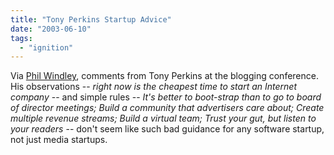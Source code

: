 ```yaml
---
title: "Tony Perkins Startup Advice"
date: "2003-06-10"
tags: 
  - "ignition"
---
```


Via [Phil Windley](http://www.windley.com/2003/06/10.html#a667 "Phil Windley | Weblogs: New Syndication Models Or Uncontrolled Platforms"), comments from Tony Perkins at the blogging conference. His observations -- _right now is the cheapest time to start an Internet company_ -- and simple rules -- _It's better to boot-strap than to go to board of director meetings; Build a community that advertisers care about; Create multiple revenue streams; Build a virtual team; Trust your gut, but listen to your readers_ \-- don't seem like such bad guidance for any software startup, not just media startups.
